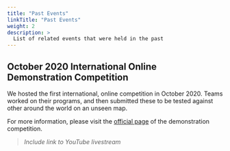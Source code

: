 ```yaml
---
title: "Past Events"
linkTitle: "Past Events"
weight: 2
description: >
  List of related events that were held in the past
---
```


## October 2020 International Online Demonstration Competition

We hosted the first international, online competition in October 2020. Teams worked on their programs, and then submitted these to be tested against other around the world on an unseen map.

<!--
|Action|Deadline|
|------|--------|
|Competition Date, will be streamed online|10/04/20 12:00:00 UTC|
|Deadline for submitting your programs|	09/25/20 23:59:59 UTC|
|Completion of registration of interest| 	09/18/20 23:59:59 UTC|
-->

For more information, please visit the [official page](https://rescue.rcj.cloud/events/2020/simulation/index.html) of the demonstration competition.

> *Include link to YouTube livestream*